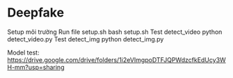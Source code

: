 # Deepfake
  Setup môi trường
  Run file setup.sh
    bash setup.sh
  Test detect_video
    python detect_video.py
  Test detect_img
    python detect_img.py
  
  Model test: https://drive.google.com/drive/folders/1i2eVImgpoDTFJQPWdzcfkEdUcy3WH-mm?usp=sharing
